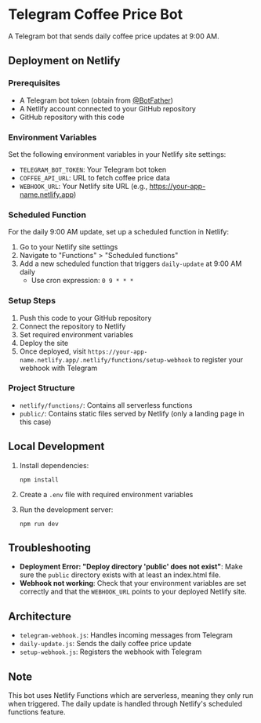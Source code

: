 # Telegram Coffee Price Bot

A Telegram bot that sends daily coffee price updates at 9:00 AM.

## Deployment on Netlify

### Prerequisites
- A Telegram bot token (obtain from [@BotFather](https://t.me/botfather))
- A Netlify account connected to your GitHub repository
- GitHub repository with this code

### Environment Variables

Set the following environment variables in your Netlify site settings:

- `TELEGRAM_BOT_TOKEN`: Your Telegram bot token
- `COFFEE_API_URL`: URL to fetch coffee price data
- `WEBHOOK_URL`: Your Netlify site URL (e.g., https://your-app-name.netlify.app)

### Scheduled Function

For the daily 9:00 AM update, set up a scheduled function in Netlify:

1. Go to your Netlify site settings
2. Navigate to "Functions" > "Scheduled functions"
3. Add a new scheduled function that triggers `daily-update` at 9:00 AM daily
   - Use cron expression: `0 9 * * *`

### Setup Steps

1. Push this code to your GitHub repository
2. Connect the repository to Netlify
3. Set required environment variables
4. Deploy the site
5. Once deployed, visit `https://your-app-name.netlify.app/.netlify/functions/setup-webhook` to register your webhook with Telegram

### Project Structure

- `netlify/functions/`: Contains all serverless functions
- `public/`: Contains static files served by Netlify (only a landing page in this case)

## Local Development

1. Install dependencies:
   ```
   npm install
   ```

2. Create a `.env` file with required environment variables
3. Run the development server:
   ```
   npm run dev
   ```

## Troubleshooting

- **Deployment Error: "Deploy directory 'public' does not exist"**: Make sure the `public` directory exists with at least an index.html file.
- **Webhook not working**: Check that your environment variables are set correctly and that the `WEBHOOK_URL` points to your deployed Netlify site.

## Architecture

- `telegram-webhook.js`: Handles incoming messages from Telegram
- `daily-update.js`: Sends the daily coffee price update
- `setup-webhook.js`: Registers the webhook with Telegram

## Note

This bot uses Netlify Functions which are serverless, meaning they only run when triggered. The daily update is handled through Netlify's scheduled functions feature. 